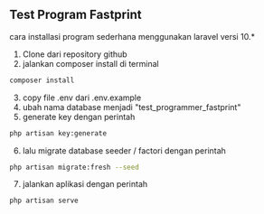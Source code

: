 ## Test Program Fastprint

cara installasi program sederhana
menggunakan laravel versi 10.\*

1. Clone dari repository github
2. jalankan composer install di terminal

```sh
composer install
```

3. copy file .env dari .env.example
4. ubah nama database menjadi "test_programmer_fastprint"
5. generate key dengan perintah

```sh
php artisan key:generate
```

6. lalu migrate database seeder / factori dengan perintah

```sh
php artisan migrate:fresh --seed
```

7. jalankan aplikasi dengan perintah

```sh
php artisan serve
```
